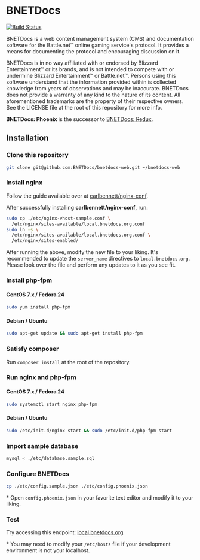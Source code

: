 # BNETDocs

[![Build Status](https://travis-ci.org/BNETDocs/bnetdocs-web.svg?branch=phoenix)](https://travis-ci.org/BNETDocs/bnetdocs-web)

BNETDocs is a web content management system (CMS) and documentation software
for the Battle.net&trade; online gaming service's protocol. It provides a means
for documenting the protocol and encouraging discussion on it.

BNETDocs is in no way affiliated with or endorsed by Blizzard
Entertainment&trade; or its brands, and is not intended to compete with
or undermine Blizzard Entertainment&trade; or Battle.net&trade;. Persons using
this software understand that the information provided within is collected
knowledge from years of observations and may be inaccurate. BNETDocs does not
provide a warranty of any kind to the nature of its content. All aforementioned
trademarks are the property of their respective owners. See the LICENSE file at
the root of this repository for more info.

**BNETDocs: Phoenix** is the successor to
[BNETDocs: Redux](https://github.com/BNETDocs/bnetdocs-web/tree/redux).

## Installation

### Clone this repository
```sh
git clone git@github.com:BNETDocs/bnetdocs-web.git ~/bnetdocs-web
```

### Install nginx
Follow the guide available over at
[carlbennett/nginx-conf](https://github.com/carlbennett/nginx-conf).

After successfully installing **carlbennett/nginx-conf**, run:

```sh
sudo cp ./etc/nginx-vhost-sample.conf \
  /etc/nginx/sites-available/local.bnetdocs.org.conf
sudo ln -s \
  /etc/nginx/sites-available/local.bnetdocs.org.conf \
  /etc/nginx/sites-enabled/
```

After running the above, modify the new file to your liking. It's recommended
to update the `server_name` directives to `local.bnetdocs.org`. Please look
over the file and perform any updates to it as you see fit.

### Install php-fpm
#### CentOS 7.x / Fedora 24
```sh
sudo yum install php-fpm
```

#### Debian / Ubuntu
```sh
sudo apt-get update && sudo apt-get install php-fpm
```

### Satisfy composer
Run `composer install` at the root of the repository.

### Run nginx and php-fpm
#### CentOS 7.x / Fedora 24
```sh
sudo systemctl start nginx php-fpm
```

#### Debian / Ubuntu
```sh
sudo /etc/init.d/nginx start && sudo /etc/init.d/php-fpm start
```

### Import sample database
```sh
mysql < ./etc/database.sample.sql
```

### Configure BNETDocs
```sh
cp ./etc/config.sample.json ./etc/config.phoenix.json
```

\* Open `config.phoenix.json` in your favorite text editor and modify it to
   your liking.

### Test
Try accessing this endpoint: [local.bnetdocs.org](https://local.bnetdocs.org)

\* You may need to modify your `/etc/hosts` file if your development
   environment is not your localhost.
